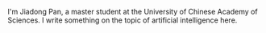 I'm Jiadong Pan, a master student at the University of Chinese Academy of Sciences. I write something on the topic of artificial intelligence here.
